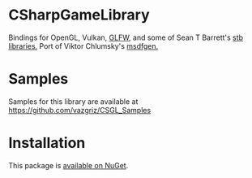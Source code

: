# CSharpGameLibrary
Bindings for OpenGL, Vulkan, [GLFW](https://github.com/glfw/glfw), and some of Sean T Barrett's [stb libraries.](https://github.com/nothings/stb) Port of Viktor Chlumsky's [msdfgen.](https://github.com/Chlumsky/msdfgen)

# Samples
Samples for this library are available at https://github.com/vazgriz/CSGL_Samples

# Installation
This package is [available on NuGet](https://www.nuget.org/packages/CSharpGameLibrary/).

